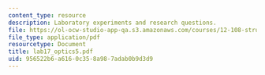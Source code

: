 ```yaml
---
content_type: resource
description: Laboratory experiments and research questions.
file: https://ol-ocw-studio-app-qa.s3.amazonaws.com/courses/12-108-structure-of-earth-materials-fall-2004/956522b6a6160c358a987adab0b9d3d9_lab17_optics5.pdf
file_type: application/pdf
resourcetype: Document
title: lab17_optics5.pdf
uid: 956522b6-a616-0c35-8a98-7adab0b9d3d9
---
```

